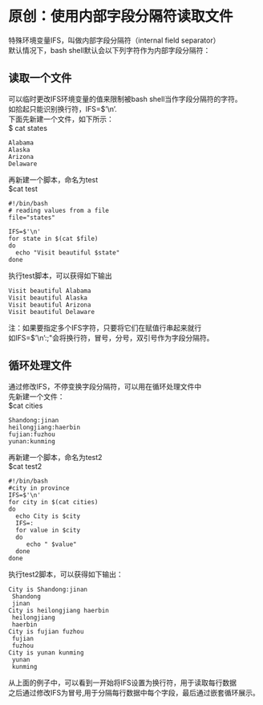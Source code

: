 # 原创：使用内部字段分隔符读取文件

特殊环境变量IFS，叫做内部字段分隔符（internal field separator）<br/>
默认情况下，bash shell默认会以下列字符作为内部字段分隔符：

## 读取一个文件

可以临时更改IFS环境变量的值来限制被bash shell当作字段分隔符的字符。<br/>
如拾起只能识别换行符，IFS=$’\n’.<br/>
下面先新建一个文件，如下所示：<br/>
$ cat  states

```
Alabama
Alaska
Arizona
Delaware

```

再新建一个脚本，命名为test<br/>
$cat test

```
#!/bin/bash
# reading values from a file
file="states"

IFS=$'\n'
for state in $(cat $file)
do
  echo "Visit beautiful $state"
done

```

执行test脚本，可以获得如下输出

```
Visit beautiful Alabama
Visit beautiful Alaska
Visit beautiful Arizona
Visit beautiful Delaware

```

注：如果要指定多个IFS字符，只要将它们在赋值行串起来就行<br/>
如IFS=$’\n’:;"会将换行符，冒号，分号，双引号作为字段分隔符。

## 循环处理文件

通过修改IFS，不停变换字段分隔符，可以用在循环处理文件中<br/>
先新建一个文件：<br/>
$cat  cities

```
Shandong:jinan
heilongjiang:haerbin
fujian:fuzhou
yunan:kunming

```

再新建一个脚本，命名为test2<br/>
$cat test2

```
#!/bin/bash
#city in province
IFS=$'\n'
for city in $(cat cities)
do 
  echo City is $city
  IFS=:
  for value in $city
  do 
     echo " $value"
  done
done

```

执行test2脚本，可以获得如下输出：

```
City is Shandong:jinan
 Shandong
 jinan
City is heilongjiang haerbin
 heilongjiang
 haerbin
City is fujian fuzhou
 fujian
 fuzhou
City is yunan kunming
 yunan
 kunming

```

从上面的例子中，可以看到一开始将IFS设置为换行符，用于读取每行数据<br/>
之后通过修改IFS为冒号,用于分隔每行数据中每个字段，最后通过嵌套循环展示。
